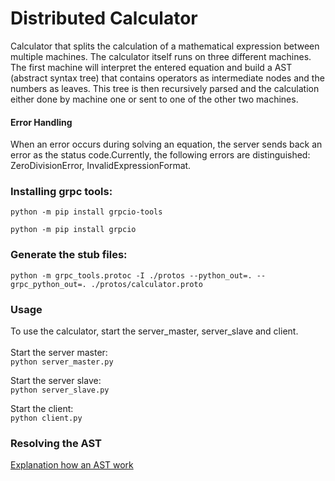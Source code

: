 # Distributed Calculator
Calculator that splits the calculation of a mathematical expression between multiple machines. 
The calculator itself runs on three different machines. The first machine will interpret the 
entered equation and build a AST (abstract syntax tree) that contains operators as intermediate nodes and the numbers as leaves. This tree is then recursively parsed and the calculation either done by machine one or sent to one of the other two machines.

#### Error Handling
When an error occurs during solving an equation, the server sends back an error as the status code.Currently, the following errors are distinguished:  ZeroDivisionError, InvalidExpressionFormat.

### Installing grpc tools:
```python -m pip install grpcio-tools```

```python -m pip install grpcio```

### Generate the stub files:
```python -m grpc_tools.protoc -I ./protos --python_out=. --grpc_python_out=. ./protos/calculator.proto```

### Usage
To use the calculator, start the server_master, server_slave and client. \
\
Start the server master: \
```python server_master.py```

Start the server slave: \
```python server_slave.py```

Start the client: \
```python client.py```

### Resolving the AST 
[Explanation how an AST work](https://stackoverflow.com/questions/20748202/valueerror-malformed-string-when-using-ast-literal-eval)

